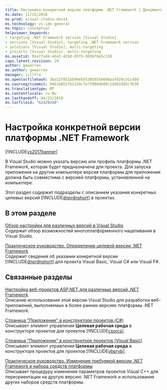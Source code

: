```yaml
---
title: Настройка конкретной версии платформы .NET Framework | Документы Майкрософт
ms.date: 11/15/2016
ms.prod: visual-studio-dev14
ms.technology: vs-ide-general
ms.topic: conceptual
helpviewer_keywords:
- targeting .NET Framework version [Visual Studio]
- versions [Visual Studio], targeting .NET Framework version
- solutions [Visual Studio], multi-targeting
- projects [Visual Studio], multi-targeting
ms.assetid: 91e77ad4-4da3-419d-85fb-9036f0e5c330
caps.latest.revision: 29
author: gewarren
ms.author: gewarren
manager: jillfra
ms.openlocfilehash: 38a12f851bb99eb553856556608aaf029c91c40d
ms.sourcegitcommit: 94b3a052fb1229c7e7f8804b09c1d403385c7630
ms.translationtype: MT
ms.contentlocale: ru-RU
ms.lasthandoff: 04/23/2019
ms.locfileid: "62429240"
---
```

# <a name="targeting-a-specific-net-framework-version"></a>Настройка конкретной версии платформы .NET Framework
[!INCLUDE[vs2017banner](../includes/vs2017banner.md)]

В Visual Studio можно указать версию или профиль платформы .NET Framework, которая будет предназначена для проекта. Для запуска приложения на другом компьютере версия платформы для приложения должна быть совместима с версией платформы, установленной на компьютере.  
  
 Этот раздел содержит подразделы с описанием указания конкретных целевых версий [!INCLUDE[dnprdnshort](../includes/dnprdnshort-md.md)] в проектах.  
  
## <a name="in-this-section"></a>В этом разделе  
 [Обзор настройки для различных версий в Visual Studio](../ide/visual-studio-multi-targeting-overview.md)  
 Содержит обзор возможностей многоплатформенного нацеливания в Visual Studio.  
  
 [Практическое руководство. Определение целевой версии .NET Framework](../ide/how-to-target-a-version-of-the-dotnet-framework.md)  
 Содержит сведения об указании конкретной версии [!INCLUDE[dnprdnshort](../includes/dnprdnshort-md.md)] для проекта Visual Basic, Visual C# или Visual F#.  
  
## <a name="related-sections"></a>Связанные разделы  
 [Настройка веб-проектов ASP.NET для различных версий .NET Framework](http://msdn.microsoft.com/library/8b8145a9-62f6-4fc4-8a83-47b0487cbe76)  
 Описание использования этой версии Visual Studio для разработки веб-приложений, выполняемых в более ранних версиях платформы .NET Framework.  
  
 [Страница "Приложение" в конструкторе проектов (C#)](../ide/reference/application-page-project-designer-csharp.md)  
 Описывает элемент управления **Целевая рабочая среда** в конструкторе проектов для проектов [!INCLUDE[csprcs](../includes/csprcs-md.md)].  
  
 [Страница "Приложение" в конструкторе проектов (Visual Basic)](../ide/reference/application-page-project-designer-visual-basic.md)  
 Описывает элемент управления **Целевая рабочая среда** в конструкторе проектов для проектов [!INCLUDE[vbprvb](../includes/vbprvb-md.md)].  
  
 [Практическое руководство. Изменение требуемой версии .NET Framework и набора средств платформы](http://msdn.microsoft.com/library/031b1d54-e6e1-4da7-9868-3e75a87d9ffe)  
 Описывает процедуру изменения параметров проектов Visual C++ для переориентации на другую версию .NET Framework и использования других наборов средств платформы.
